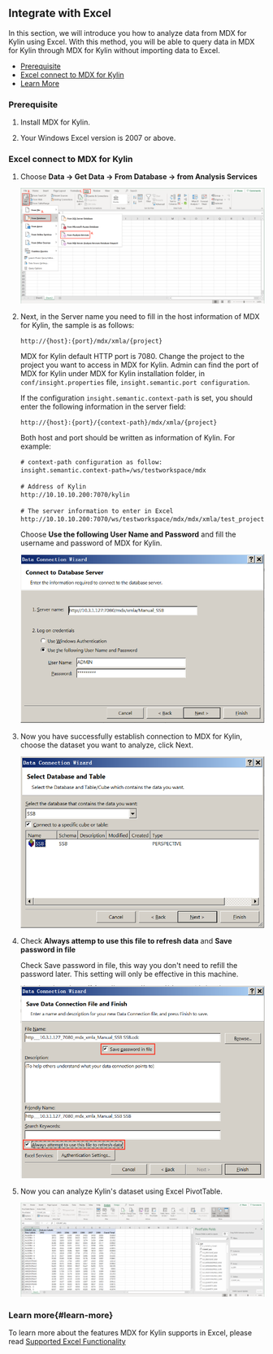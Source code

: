## Integrate with Excel

In this section, we will introduce you how to analyze data from MDX for Kylin using Excel. With this method, you will be able to query data in MDX for Kylin through MDX for Kylin without importing data to Excel.

- [Prerequisite](#prerequisite)
- [Excel connect to MDX for Kylin](#excel-connect-to-mdx-for-kylin)
- [Learn More](#learn-more)

### Prerequisite

1. Install MDX for Kylin.

2. Your Windows Excel version is 2007 or above.

### Excel connect to MDX for Kylin

1. Choose **Data -> Get Data -> From Database -> from Analysis Services**

   ![connect to Excel](images/excel/make_connection.png)

2. Next, in the Server name you need to fill in the host information of MDX for Kylin, the sample is as follows:

   ```
   http://{host}:{port}/mdx/xmla/{project}
   ```

   MDX for Kylin default HTTP port is 7080. Change the project to the project you want to access in MDX for Kylin. Admin can find the port of MDX for Kylin under MDX for Kylin installation folder, in `conf/insight.properties` file, `insight.semantic.port configuration`. 

   

   If the configuration `insight.semantic.context-path` is set, you should enter the following information in the server field:

   ````
   http://{host}:{port}/{context-path}/mdx/xmla/{project}
   ````

   Both host and port should be written as information of Kylin. For example:

   ```shell
   # context-path configuration as follow:
   insight.semantic.context-path=/ws/testworkspace/mdx
   
   # Address of Kylin
   http://10.10.10.200:7070/kylin
   
   # The server information to enter in Excel
   http://10.10.10.200:7070/ws/testworkspace/mdx/mdx/xmla/test_project
   ```

   Choose **Use the following User Name and Password** and fill the username and password of MDX for Kylin.

   ![Authentic](images/excel/mdx_step_2.png)

3. Now you have successfully establish connection to MDX for Kylin, choose the dataset you want to analyze, click Next.

   ![Connect Successfully](images/excel/mdx_step_3.png)

4. Check **Always attemp to use this file to refresh data** and **Save password in file**

    Check Save password in file, this way you don't need to refill the password later. This setting will only be effective in this machine. 

    ![Save Connection](images/excel/mdx_step_4.png)

5. Now you can analyze Kylin's dataset using Excel PivotTable. 

   ![Analysis Dataset](images/excel/sample_data.png)


### Learn more{#learn-more}

To learn more about the features MDX for Kylin supports in Excel, please read  [Supported Excel Functionality](excel_function_list.en.md)
